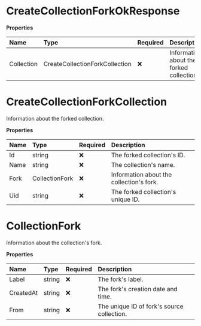 # CreateCollectionForkOkResponse

**Properties**

| Name       | Type                           | Required | Description                              |
| :--------- | :----------------------------- | :------- | :--------------------------------------- |
| Collection | CreateCollectionForkCollection | ❌       | Information about the forked collection. |

# CreateCollectionForkCollection

Information about the forked collection.

**Properties**

| Name | Type           | Required | Description                              |
| :--- | :------------- | :------- | :--------------------------------------- |
| Id   | string         | ❌       | The forked collection's ID.              |
| Name | string         | ❌       | The collection's name.                   |
| Fork | CollectionFork | ❌       | Information about the collection's fork. |
| Uid  | string         | ❌       | The forked collection's unique ID.       |

# CollectionFork

Information about the collection's fork.

**Properties**

| Name      | Type   | Required | Description                                |
| :-------- | :----- | :------- | :----------------------------------------- |
| Label     | string | ❌       | The fork's label.                          |
| CreatedAt | string | ❌       | The fork's creation date and time.         |
| From      | string | ❌       | The unique ID of fork's source collection. |

<!-- This file was generated by liblab | https://liblab.com/ -->
